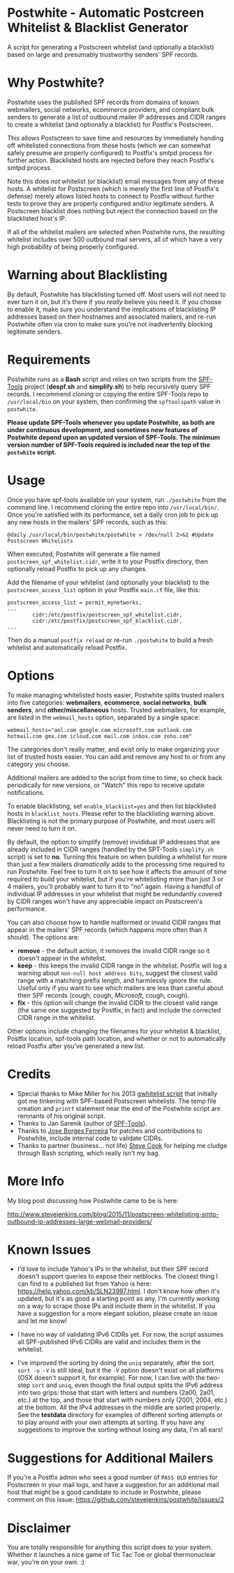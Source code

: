# Postwhite - Automatic Postcreen Whitelist & Blacklist Generator
A script for generating a Postscreen whitelist (and optionally a blacklist) based on large and presumably trustworthy senders' SPF records.

# Why Postwhite?
Postwhite uses the published SPF records from domains of known webmailers, social networks, ecommerce providers, and compliant bulk senders to generate a list of outbound mailer IP addresses and CIDR ranges to create a whitelist (and optionally a blacklist) for Postfix's Postscreen.

This allows Postscreen to save time and resources by immediately handing off whitelisted connections from these hosts (which we can somewhat safely presume are properly configured) to Postfix's smtpd process for further action. Blacklisted hosts are rejected before they reach Postfix's smtpd process.

Note this does *not* whitelist (or blacklist) email messages from any of these hosts. A whitelist for Postscreen (which is merely the first line of Postfix's defense) merely allows listed hosts to connect to Postfix without further tests to prove they are properly configured and/or legitimate senders. A Postscreen blacklist does nothing but reject the connection based on the blacklisted host's IP.

If all of the whitelist mailers are selected when Postwhite runs, the resulting whitelist includes over 500 outbound mail servers, all of which  have a very high probability of being properly configured.

# Warning about Blacklisting
By default, Postwhite has blacklisting turned off. Most users will not need to ever turn it on, but it's there if you *really* believe you need it. If you choose to enable it, make sure you understand the implications of blacklisting IP addresses based on their hostnames and associated mailers, and re-run Postwhite often via cron to make sure you're not inadvertently blocking legitimate senders.

# Requirements
Postwhite runs as a **Bash** script and relies on two scripts from the <a target="_blank" href="https://github.com/jsarenik/spf-tools">SPF-Tools</a> project (**despf.sh** and **simplify.sh**) to help recursively query SPF records. I recommend cloning or copying the entire SPF-Tools repo to ```/usr/local/bin``` on your system, then confirming the ```spftoolspath``` value in ```postwhite```.

**Please update SPF-Tools whenever you update Postwhite, as both are under continuous development, and sometimes new features of Postwhite depend upon an updated version of SPF-Tools. The 
minimum version number of SPF-Tools required is included near the top of the ```postwhite``` script.**

# Usage
Once you have spf-tools available on your system, run ```./postwhite``` from the command line. I recommend cloning the entire repo into ```/usr/local/bin/```. Once you're satisfied with its performance, set a daily cron job to pick up any new hosts in the mailers' SPF records, such as this:

    @daily /usr/local/bin/postwhite/postwhite > /dev/null 2>&1 #Update Postscreen Whitelists

When executed, Postwhite will generate a file named ```postscreen_spf_whitelist.cidr```, write it to your Postfix directory, then optionally reload Postfix to pick up any changes.

Add the filename of your whitelist (and optionally your blacklist) to the ```postscreen_access_list``` option in your Postfix ```main.cf``` file, like this:

    postscreen_access_list = permit_mynetworks,
    ...
            cidr:/etc/postfix/postscreen_spf_whitelist.cidr,
            cidr:/etc/postfix/postscreen_spf_blacklist.cidr,
    ...

Then do a manual ```postfix reload``` or re-run ```./postwhite``` to build a fresh whitelist and automatically reload Postfix.

# Options
To make managing whitelisted hosts easier, Postwhite splits trusted mailers into five categories: **webmailers**, **ecommerce**, **social networks**, **bulk senders**, and **other/miscellaneous** hosts. Trusted webmailers, for example, are listed in the ```webmail_hosts``` option, separated by a single space:

    webmail_hosts="aol.com google.com microsoft.com outlook.com hotmail.com gmx.com icloud.com mail.com inbox.com zoho.com"

The categories don't really matter, and exist only to make organizing your list of trusted hosts easier. You can add and remove any host to or from any category you choose.

Additional mailers are added to the script from time to time, so check back periodically for new versions, or "Watch" this repo to receive update notifications.

To enable blacklisting, set ```enable_blacklist=yes``` and then list blacklisted hosts in ```blacklist_hosts```. Please refer to the blacklisting warning above. Blacklisting is not the primary purpose of Postwhite, and most users will never need to turn it on.

By default, the option to simplify (remove) invididual IP addresses that are already included in CIDR ranges (handled by the SPT-Tools ```simplify.sh``` script) is set to **no**. Turning this feature on when building a whitelist for more than just a few mailers *dramatically* adds to the processing time required to run Postwhite. Feel free to turn it on to see how it affects the amount of time required to build your whitelist, but if you're whitelisting more than just 3 or 4 mailers, you'll probably want to turn it to "no" again. Having a handful of individual IP addresses in your whitelist that might be redundantly covered by CIDR ranges won't have any appreciable impact on Postscreen's performance.

You can also choose how to handle malformed or invalid CIDR ranges that appear in the mailers' SPF records (which happens more often than it should). The options are:

* **remove** - the default action, it removes the invalid CIDR range so it doesn't appear in the whitelist.
* **keep** - this keeps the invalid CIDR range in the whitelist. Postfix will log a warning about ```non-null host address bits```, suggest the closest valid range with a matching prefix length, and harmlessly ignore the rule. Useful only if you want to see which mailers are less than careful about their SPF records (cough, cough, *Microsoft*, cough, cough).
* **fix** - this option will change the invalid CIDR to the closest valid range (the same one suggested by Postfix, in fact) and include the corrected CIDR range in the whitelist.

Other options include changing the filenames for your whitelist & blacklist, Postfix location, spf-tools path location, and whether or not to automatically reload Postfix after you've generated a new list.

# Credits
* Special thanks to Mike Miller for his 2013 <a target="_blank" href="https://archive.mgm51.com/sources/gwhitelist.html">gwhitelist script</a> that initially got me tinkering with SPF-based Postscreen whitelists. The temp file creation and ```printf``` statement near the end of the Postwhite script are remnants of his original script.
* Thanks to Jan Sarenik (author of <a target="_blank" href="https://github.com/jsarenik/spf-tools">SPF-Tools</a>).
* Thanks to <a target="_blank" href="https://github.com/jcbf">Jose Borges Ferreira</a> for patches and contributions to Postwhite, include internal code to validate CIDRs.
* Thanks to partner (business... not life) <a target="_blank" href="http://stevecook.net/">Steve Cook</a> for helping me cludge through Bash scripting, which really isn't my bag.

# More Info
My blog post discussing how Postwhite came to be is here:

http://www.stevejenkins.com/blog/2015/11/postscreen-whitelisting-smtp-outbound-ip-addresses-large-webmail-providers/

# Known Issues
* I'd love to include Yahoo's IPs in the whitelist, but their SPF record doesn't support queries to expose their netblocks. The closest thing I can find to a published list from Yahoo is here: https://help.yahoo.com/kb/SLN23997.html. I don't know how often it's updated, but it's as good a starting point as any. I'm currently working on a way to scrape those IPs and include them in the whitelist. If you have a suggestion for a more elegant solution, please create an issue and let me know!

* I have no way of validating IPv6 CIDRs yet. For now, the script assumes all SPF-published IPv6 CIDRs are valid and includes them in the whitelist.

* I've improved the sorting by doing the ```uniq``` separately, after the sort. ```sort -u -V``` is still ideal, but it the ```-V``` option doesn't exist on all platforms (OSX doesn't support it, for example). For now, I can live with the two-step ```sort``` and ```uniq```, even though the final output splits the IPv6 address into two grips: those that start with letters and numbers (2a00, 2a01, etc.) at the top, and those that start with numbers only (2001, 2004, etc.) at the bottom. All the IPv4 addresses in the middle are sorted properly. See the **testdata** directory for examples of different sorting attempts or to play around with your own attempts at sorting. If you have any suggestions to improve the sorting without losing any data, I'm all ears!

# Suggestions for Additional Mailers
If you're a Postfix admin who sees a good number of ```PASS OLD``` entries for Postscreen in your mail logs, and have a suggestion for an additional mail host that might be a good candidate to include in Postwhite, please comment on this issue: https://github.com/stevejenkins/postwhite/issues/2

# Disclaimer
You are totally responsible for anything this script does to your system. Whether it launches a nice game of Tic Tac Toe or global thermonuclear war, you're on your own. :)
